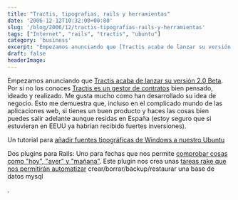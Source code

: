```yaml
---
title: "Tractis, tipografias, rails y herramientas"
date: '2006-12-12T10:32:00+00:00'
slug: '/blog/2006/12/tractis-tipografias-rails-y-herramientas'
tags: ["Internet", "rails", "tractis", "ubuntu"]
category: 'business'
excerpt: "Empezamos anunciando que [Tractis acaba de lanzar su versión 2.0 Beta]( Por si no los conoces [Tractis es un gestor de contratos]("
draft: false
headerImage:
---
```

Empezamos anunciando que [Tractis acaba de lanzar su versión 2.0 Beta](http://blog.negonation.com/es/lanzamiento-de-tractis-20-beta/). Por si no los conoces [Tractis es un gestor de contratos](http://www.tractis.com) bien pensado, ideado y realizado. Me gusta mucho como han desarrollado su idea de negocio. Esto me demuestra que, incluso en el complicado mundo de las aplicaciones web, si tienes un buen producto y haces las cosas bien puedes salir adelante aunque residas en España (estoy seguro que si estuvieran en EEUU ya habrían recibido fuertes inversiones).

Un tutorial para [añadir fuentes tipográficas de Windows a nuestro Ubuntu](http://hevria.blogspot.com/2004/11/ubuntu-410-aadiendo-fuentes.html)

Dos plugins para Rails:
Uno para fechas que nos permite [comprobar cosas como "hoy", "ayer" y "mañana"](http://www.agilewebdevelopment.com/plugins/day_questions).
 Este plugin nos crea unas [tareas rake que nos permitirán automatizar](http://www.agilewebdevelopment.com/plugins/mysql_tasks) crear/borrar/backup/restaurar una base de datos mysql

.
